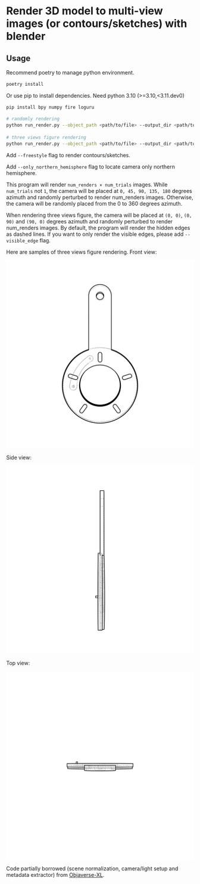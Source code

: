 # Render 3D model to multi-view images (or contours/sketches) with blender

## Usage

Recommend poetry to manage python environment.

```bash
poetry install
```

Or use pip to install dependencies. Need python 3.10 (>=3.10,<3.11.dev0)

```bash
pip install bpy numpy fire loguru
```

```bash
# randomly rendering
python run_render.py --object_path <path/to/file> --output_dir <path/to/output/dir> --num_renders 12 --num_trials 1

# three views figure rendering
python run_render.py --object_path <path/to/file> --output_dir <path/to/output/dir> --three_views --freestyle
```

Add `--freestyle` flag to render contours/sketches.

Add `--only_northern_hemisphere` flag to locate camera only northern hemisphere.

This program will render `num_renders × num_trials` images. While `num_trials` not `1`, the camera will be placed at `0, 45, 90, 135, 180` degrees azimuth and randomly perturbed to render num_renders images. Otherwise, the camera will be randomly placed from the 0 to 360 degrees azimuth.

When rendering three views figure, the camera will be placed at `(0, 0)`, `(0, 90)` and `(90, 0)` degrees azimuth and randomly perturbed to render num_renders images. By default, the program will render the hidden edges as dashed lines. If you want to only render the visible edges, please add `--visible_edge` flag.

Here are samples of three views figure rendering.
Front view:

![front](./sample_output/0.png)

Side view:

![side](./sample_output/1.png)

Top view:

![top](./sample_output/2.png)

Code partially borrowed (scene normalization, camera/light setup and metadata extractor) from [Objaverse-XL](https://github.com/allenai/objaverse-xl/tree/main/scripts/rendering).

